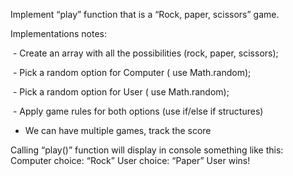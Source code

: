 Implement “play” function that is a “Rock, paper, scissors” game.

Implementations notes:

­ - Create an array with all the possibilities (rock, paper, scissors);

­ - Pick a random option for Computer ( use Math.random);

­ - Pick a random option for User ( use Math.random);

­ - Apply game rules for both options (use if/else if structures)

 - We can have multiple games, track the score

Calling “play()” function will display in console something like this:
Computer choice: “Rock”
User choice: “Paper”
User wins!